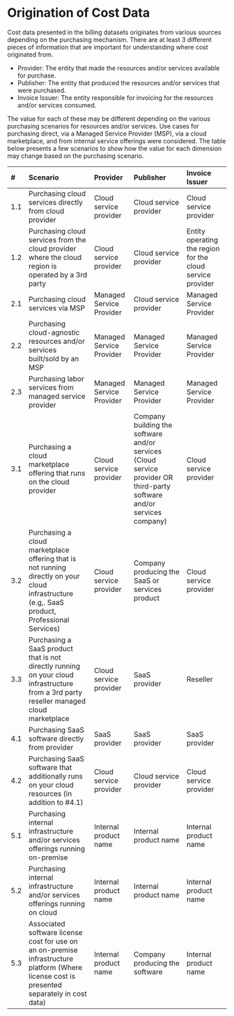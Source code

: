 # Origination of Cost Data

Cost data presented in the billing datasets originates from various sources depending on the purchasing mechanism. There are at least 3 different pieces of information that are important for understanding where cost originated from.

* Provider: The entity that made the resources and/or services available for purchase.
* Publisher: The entity that produced the resources and/or services that were purchased.
* Invoice Issuer: The entity responsible for invoicing for the resources and/or services consumed.

The value for each of these may be different depending on the various purchasing scenarios for resources and/or services. Use cases for purchasing direct, via a Managed Service Provider (MSP), via a cloud marketplace, and from internal service offerings were considered. The table below presents a few scenarios to show how the value for each dimension may change based on the purchasing scenario.

| #   | Scenario                                                                                                                                      | Provider                 | Publisher                                                                                                              | Invoice Issuer                                              |
|:----|:----------------------------------------------------------------------------------------------------------------------------------------------|:-------------------------|:-----------------------------------------------------------------------------------------------------------------------|:-----------------------------------------------------------|
| 1.1 | Purchasing cloud services directly from cloud provider                                                                                        | Cloud service provider   | Cloud service provider                                                                                                 | Cloud service provider                                     |
| 1.2 | Purchasing cloud services from the cloud provider where the cloud region is operated by a 3rd party                                           | Cloud service provider   | Cloud service provider                                                                                                 | Entity operating the region for the cloud service provider |
| 2.1 | Purchasing cloud services via MSP                                                                                                             | Managed Service Provider | Cloud service provider                                                                                                 | Managed Service Provider                                   |
| 2.2 | Purchasing cloud-agnostic resources and/or services built/sold by an MSP                                                                      | Managed Service Provider | Managed Service Provider                                                                                               | Managed Service Provider                                   |
| 2.3 | Purchasing labor services from managed service provider                                                                                       | Managed Service Provider | Managed Service Provider                                                                                               | Managed Service Provider                                   |
| 3.1 | Purchasing a cloud marketplace offering that runs on the cloud provider                                                                       | Cloud service provider   | Company building the software and/or services (Cloud service provider OR third-party software and/or services company) | Cloud service provider                                     |
| 3.2 | Purchasing a cloud marketplace offering that is not running directly on your cloud infrastructure (e.g,. SaaS product, Professional Services) | Cloud service provider   | Company producing the SaaS or services product                                                                         | Cloud service provider                                     |
| 3.3 | Purchasing a SaaS product that is not directly running on your cloud infrastructure from a 3rd party reseller managed cloud marketplace       | Cloud service provider   | SaaS provider                                                                                                          | Reseller                                                   |
| 4.1 | Purchasing SaaS software directly from provider                                                                                               | SaaS provider            | SaaS provider                                                                                                          | SaaS provider                                              |
| 4.2 | Purchasing SaaS software that additionally runs on your cloud resources (in addition to #4.1)                                                 | Cloud service provider   | Cloud service provider                                                                                                 | Cloud service provider                                     |
| 5.1 | Purchasing internal infrastructure and/or services offerings running on-premise                                                               | Internal product name    | Internal product name                                                                                                  | Internal product name                                      |
| 5.2 | Purchasing internal infrastructure and/or services offerings running on cloud                                                                 | Internal product name    | Internal product name                                                                                                  | Internal product name                                      |
| 5.3 | Associated software license cost for use on an on-premise infrastructure platform (Where license cost is presented separately in cost data)   | Internal product name    | Company producing the software                                                                                         | Internal product name                                      |
